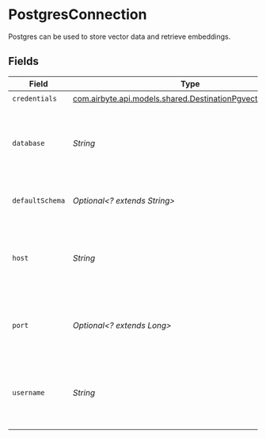 # PostgresConnection

Postgres can be used to store vector data and retrieve embeddings.


## Fields

| Field                                                                                                                 | Type                                                                                                                  | Required                                                                                                              | Description                                                                                                           | Example                                                                                                               |
| --------------------------------------------------------------------------------------------------------------------- | --------------------------------------------------------------------------------------------------------------------- | --------------------------------------------------------------------------------------------------------------------- | --------------------------------------------------------------------------------------------------------------------- | --------------------------------------------------------------------------------------------------------------------- |
| `credentials`                                                                                                         | [com.airbyte.api.models.shared.DestinationPgvectorCredentials](../../models/shared/DestinationPgvectorCredentials.md) | :heavy_check_mark:                                                                                                    | N/A                                                                                                                   |                                                                                                                       |
| `database`                                                                                                            | *String*                                                                                                              | :heavy_check_mark:                                                                                                    | Enter the name of the database that you want to sync data into                                                        | AIRBYTE_DATABASE                                                                                                      |
| `defaultSchema`                                                                                                       | *Optional<? extends String>*                                                                                          | :heavy_minus_sign:                                                                                                    | Enter the name of the default schema                                                                                  | AIRBYTE_SCHEMA                                                                                                        |
| `host`                                                                                                                | *String*                                                                                                              | :heavy_check_mark:                                                                                                    | Enter the account name you want to use to access the database.                                                        | AIRBYTE_ACCOUNT                                                                                                       |
| `port`                                                                                                                | *Optional<? extends Long>*                                                                                            | :heavy_minus_sign:                                                                                                    | Enter the port you want to use to access the database                                                                 | 5432                                                                                                                  |
| `username`                                                                                                            | *String*                                                                                                              | :heavy_check_mark:                                                                                                    | Enter the name of the user you want to use to access the database                                                     | AIRBYTE_USER                                                                                                          |